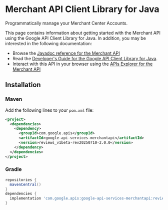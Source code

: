# Merchant API Client Library for Java

Programmatically manage your Merchant Center Accounts.

This page contains information about getting started with the Merchant API
using the Google API Client Library for Java. In addition, you may be interested
in the following documentation:

* Browse the [Javadoc reference for the Merchant API][javadoc]
* Read the [Developer's Guide for the Google API Client Library for Java][google-api-client].
* Interact with this API in your browser using the [APIs Explorer for the Merchant API][api-explorer]

## Installation

### Maven

Add the following lines to your `pom.xml` file:

```xml
<project>
  <dependencies>
    <dependency>
      <groupId>com.google.apis</groupId>
      <artifactId>google-api-services-merchantapi</artifactId>
      <version>reviews_v1beta-rev20250710-2.0.0</version>
    </dependency>
  </dependencies>
</project>
```

### Gradle

```gradle
repositories {
  mavenCentral()
}
dependencies {
  implementation 'com.google.apis:google-api-services-merchantapi:reviews_v1beta-rev20250710-2.0.0'
}
```

[javadoc]: https://googleapis.dev/java/google-api-services-merchantapi/latest/index.html
[google-api-client]: https://github.com/googleapis/google-api-java-client/
[api-explorer]: https://developers.google.com/apis-explorer/#p/merchantapi/v1/
